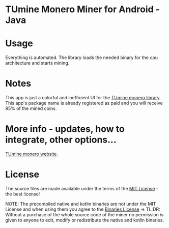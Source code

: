 # TUmine Monero Miner for Android - Java

# Usage

Everything is automated. The library loads the needed binary for the cpu architecture and starts mining.

# Notes
  
This app is just a colorful and inefficient UI for the [TUmine monero library](https://android-miner.tuev-co.eu).
This app's package name is already registered as paid and you will receive 95% of the mined coins.

# More info - updates, how to integrate, other options...

[TUmine monero website](https://android-miner.tuev-co.eu).


# License

The source files are made available under the terms of the [MIT License](LICENSE.md) - the best license!

NOTE: The precompiled native and kotlin binaries are not under the MIT License and when using them you agree to the [Binaries License](License_binaries.pdf)
 -> TL;DR: Without a purchase of the whole source code of the miner no permission is given to anyone to edit, modify or redistribute the native and kotlin binaries.
